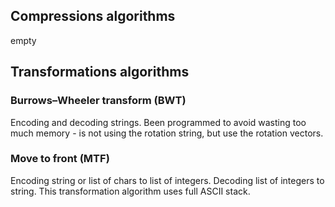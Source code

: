 <h2>Compressions algorithms</h2>
empty
<h2>Transformations algorithms</h2>

<h3>Burrows–Wheeler transform (BWT)</h3>
Encoding and decoding strings. Been programmed to avoid wasting too much memory - is not using the rotation string, but use the rotation vectors.

<h3>Move to front (MTF)</h3>
Encoding string or list of chars to list of integers.
Decoding list of integers to string.
This transformation algorithm uses full ASCII stack.
